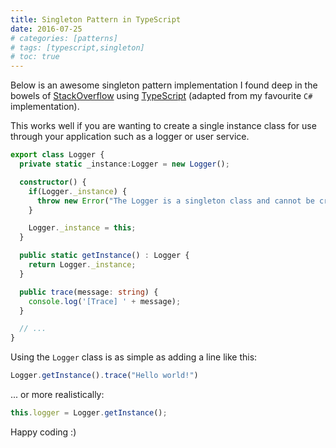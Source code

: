 ```yaml
---
title: Singleton Pattern in TypeScript
date: 2016-07-25
# categories: [patterns]
# tags: [typescript,singleton]
# toc: true
---
```


Below is an awesome singleton pattern implementation I found deep in the bowels of [StackOverflow](https://stackoverflow.com/) using [TypeScript](https://www.typescriptlang.org/) (adapted from my favourite `C#` implementation).

This works well if you are wanting to create a single instance class for use through your application such as a logger or user service.

```ts
export class Logger {
  private static _instance:Logger = new Logger();

  constructor() {
    if(Logger._instance) {
      throw new Error("The Logger is a singleton class and cannot be created!");
    }

    Logger._instance = this;
  }

  public static getInstance() : Logger {
    return Logger._instance;
  }

  public trace(message: string) {
    console.log('[Trace] ' + message);
  }

  // ...
}
```

Using the `Logger` class is as simple as adding a line like this:

```ts
Logger.getInstance().trace("Hello world!")
```

... or more realistically:

```ts
this.logger = Logger.getInstance();
```

Happy coding :)